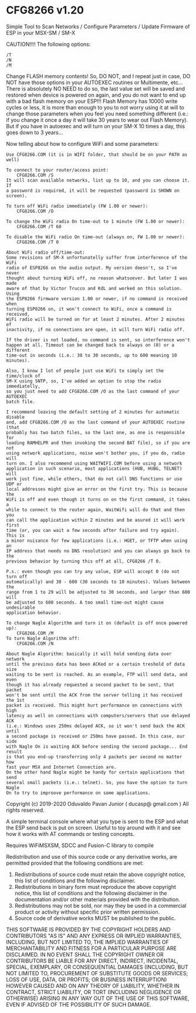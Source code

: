 # CFG8266 v1.20

Simple Tool to Scan Networks / Configure Parameters / Update Firmware of ESP
in your MSX-SM / SM-X

CAUTION!!!! The following options:

	/T
	/N
	/M

Change FLASH memory contents! So, DO NOT, and I repeat just in case, DO NOT
have those options in your AUTOEXEC routines or Multimente, etc... There is
absolutely NO NEED to do so, the last value set will be saved and restored when
device is powered on again, and you do not want to end up with a bad flash
memory on your ESP!!! Flash Memory has 10000 write cycles or less, it is more
than enough to you to not worry using it at will to change those parameters
when you feel you need something different (i.e.: if you change it once a day
it will take 30 years to wear out Flash Memory). But if you have in autoexec
and will turn on your SM-X 10 times a day, this goes down to 3 years...

Now telling about how to configure WiFi and some parameters:

	Use CFG8266.COM (it is in WIFI folder, that should be on your PATH as well)

	To connect to your router/access point:
		CFG8266.COM /S 
	It will scan available networks, list up to 10, and you can choose it. If
	a password is required, it will be requested (password is SHOWN on screen).

	To turn off WiFi radio immediately (FW 1.00 or newer):
		CFG8266.COM /O

	To change the WiFi radio On time-out to 1 minute (FW 1.00 or newer):
		CFG8266.COM /T 60

	To disable the WiFi radio On time-out (always on, FW 1.00 or newer):
		CFG8266.COM /T 0

	About WiFi radio off/time-out:
	Some revisions of SM-X unfortunatelly suffer from interference of the WiFi
	radio of ESP8266 on the audio output. My version doesn't, so I've never
	thought about turning WiFi off, no reason whatsoever. But later I was made
	aware of that by Victor Trucco and KdL and worked on this solution. Using
	the ESP8266 firmware version 1.00 or newer, if no command is received when
	turning ESP8266 on, it won't connect to WiFi, once a command is received,
	WiFi radio will be turned on for at least 2 minutes. After 2 minutes of
	inactivity, if no connections are open, it will turn WiFi radio off.

	If the driver is not loaded, no command is sent, so interference won't
	happen at all. Timeout can be changed back to always on (0) or a different
	time-out in seconds (i.e.: 30 to 30 seconds, up to 600 meaning 10 minutes).

	Also, I know I lot of people just use WiFi to simply set the time/clock of
	SM-X using SNTP, so, I've added an option to stop the radio immediatelly,
	so you just need to add CFG8266.COM /O as the last command of your AUTOEXEC
	batch file.

	I recommend leaving the default setting of 2 minutes for automatic disable
	and, add CFG8266.COM /O as the last command of your AUTOEXEC routine (that
	probably has two batch files, so the last one, as one is responsible for
	loading RAMHELPR and then invoking the second BAT file), so if you are not
	using network applications, noise won't bother you, if you do, radio will
	turn on. I also recommend using WAITWIFI.COM before using a network
	application in such scenario, most applications (HUB, HUBG, TELNET) will
	work just fine, while others, that do not call DNS functions or use UDP or
	local addresses might give an error on the first try. This is because the
	WiFi is off and even though it turns on on the first command, it takes a
	while to connect to the router again, WaitWifi will do that and then you
	can call the application within 2 minutes and be asured it will work first
	time (or, you can wait a few seconds after failure and try again). This is
	a minor nuisance for few applications (i.e.: HGET, or TFTP when using an
	IP address that needs no DNS resolution) and you can always go back to the
	previous behavior by turning this off at all, CFG8266 /T 0.

	P.s.: even though you can try any value, ESP will accept 0 (do not turn off
	automatically) and 30 - 600 (30 seconds to 10 minutes). Values between the
	range from 1 to 29 will be adjusted to 30 seconds, and larger than 600 will
	be adjusted to 600 seconds. A too small time-out might cause undesirable
	application behavior.

	To change Nagle Algorithm and turn it on (default is off once powered up):
		CFG8266.COM /M
	To turn Nagle Algorithm off:
		CFG8266.COM /N

	About Nagle Algorithm: basically it will hold sending data over network
	until the previous data has been ACKed or a certain treshold of data size
	waiting to be sent is reached. As an example, FTP will send data, and even
	though it has already requested a second packet to be sent, that packet 
	won't be sent until the ACK from the server telling it has received the 1st
	packet is received. This might hurt performance on connections with high
	latency as well on connections with computers/servers that use delayed ACK
	(i.e.: Windows uses 250ms delayed ACK, so it won't send back the ACK until
	a second package is received or 250ms have passed. In this case, our side
	with Nagle On is waiting ACK before sending the second package... End result
	is that you end-up transferring only 4 packets per second no matter how
	fast your MSX and Internet Connection are.
	On the other hand Nagle might be handy for certain applications that send
	several small packets (i.e.: telnet). So, you have the option to turn Nagle
	On to try to improove performance on some applications.

Copyright (c) 2019-2020 Oduvaldo Pavan Junior ( ducasp@ gmail.com )
All rights reserved.

A simple terminal console where what you type is sent to the ESP and what
the ESP send back is put on screen. Useful to toy around with it and see
how it works with AT commands or testing concepts. 

Requires WiFiMSXSM, SDCC and Fusion-C library to compile

Redistribution and use of this source code or any derivative works, are
permitted provided that the following conditions are met:

1. Redistributions of source code must retain the above copyright notice,
   this list of conditions and the following disclaimer.
2. Redistributions in binary form must reproduce the above copyright
   notice, this list of conditions and the following disclaimer in the
   documentation and/or other materials provided with the distribution.
3. Redistributions may not be sold, nor may they be used in a commercial
   product or activity without specific prior written permission.
4. Source code of derivative works MUST be published to the public.

THIS SOFTWARE IS PROVIDED BY THE COPYRIGHT HOLDERS AND CONTRIBUTORS
"AS IS" AND ANY EXPRESS OR IMPLIED WARRANTIES, INCLUDING, BUT NOT LIMITED
TO, THE IMPLIED WARRANTIES OF MERCHANTABILITY AND FITNESS FOR A PARTICULAR
PURPOSE ARE DISCLAIMED. IN NO EVENT SHALL THE COPYRIGHT OWNER OR
CONTRIBUTORS BE LIABLE FOR ANY DIRECT, INDIRECT, INCIDENTAL, SPECIAL,
EXEMPLARY, OR CONSEQUENTIAL DAMAGES (INCLUDING, BUT NOT LIMITED TO,
PROCUREMENT OF SUBSTITUTE GOODS OR SERVICES; LOSS OF USE, DATA, OR PROFITS;
OR BUSINESS INTERRUPTION) HOWEVER CAUSED AND ON ANY THEORY OF LIABILITY,
WHETHER IN CONTRACT, STRICT LIABILITY, OR TORT (INCLUDING NEGLIGENCE OR
OTHERWISE) ARISING IN ANY WAY OUT OF THE USE OF THIS SOFTWARE, EVEN IF
ADVISED OF THE POSSIBILITY OF SUCH DAMAGE.
